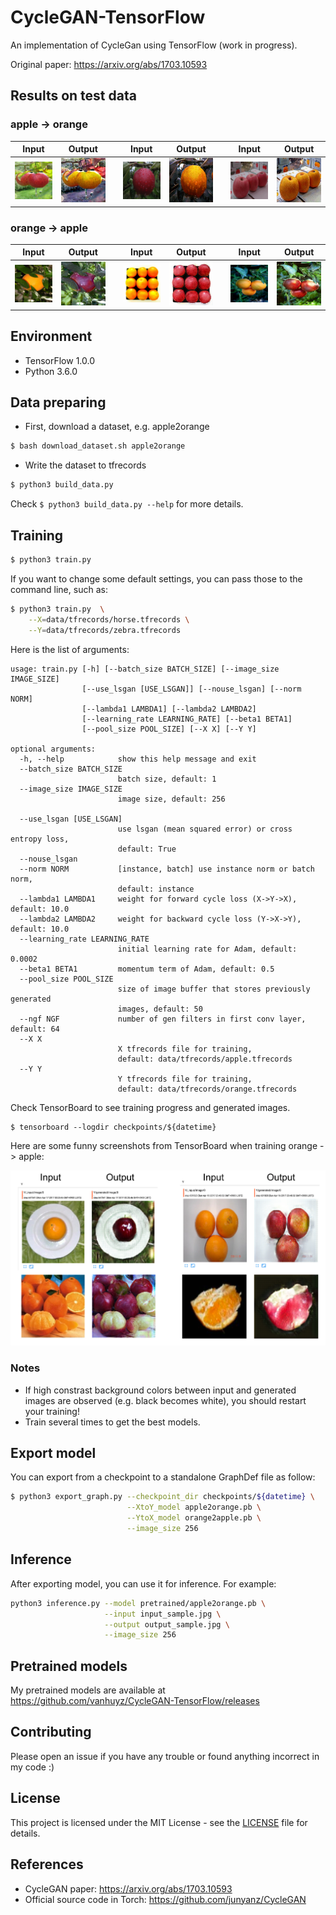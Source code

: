 # CycleGAN-TensorFlow
An implementation of CycleGan using TensorFlow (work in progress).

Original paper: https://arxiv.org/abs/1703.10593

## Results on test data

### apple -> orange

| Input | Output | | Input | Output | | Input | Output |
|-------|--------|-|-------|--------|-|-------|--------|
|![apple2orange_1](samples/real_apple2orange_1.jpg) | ![apple2orange_1](samples/fake_apple2orange_1.jpg)| |![apple2orange_2](samples/real_apple2orange_2.jpg) | ![apple2orange_2](samples/fake_apple2orange_2.jpg)| |![apple2orange_3](samples/real_apple2orange_3.jpg) | ![apple2orange_3](samples/fake_apple2orange_3.jpg)|


### orange -> apple

| Input | Output | | Input | Output | | Input | Output |
|-------|--------|-|-------|--------|-|-------|--------|
|![orange2apple_1](samples/real_orange2apple_1.jpg) | ![orange2apple_1](samples/fake_orange2apple_1.jpg)| |![orange2apple_2](samples/real_orange2apple_2.jpg) | ![orange2apple_2](samples/fake_orange2apple_2.jpg)| |![orange2apple_3](samples/real_orange2apple_3.jpg) | ![orange2apple_3](samples/fake_orange2apple_3.jpg)|

## Environment

* TensorFlow 1.0.0
* Python 3.6.0

## Data preparing

* First, download a dataset, e.g. apple2orange

```bash
$ bash download_dataset.sh apple2orange
```

* Write the dataset to tfrecords

```bash
$ python3 build_data.py
```

Check `$ python3 build_data.py --help` for more details.

## Training

```bash
$ python3 train.py
```

If you want to change some default settings, you can pass those to the command line, such as:

```bash
$ python3 train.py  \
    --X=data/tfrecords/horse.tfrecords \
    --Y=data/tfrecords/zebra.tfrecords
```

Here is the list of arguments:
```
usage: train.py [-h] [--batch_size BATCH_SIZE] [--image_size IMAGE_SIZE]
                [--use_lsgan [USE_LSGAN]] [--nouse_lsgan] [--norm NORM]
                [--lambda1 LAMBDA1] [--lambda2 LAMBDA2]
                [--learning_rate LEARNING_RATE] [--beta1 BETA1]
                [--pool_size POOL_SIZE] [--X X] [--Y Y]

optional arguments:
  -h, --help            show this help message and exit
  --batch_size BATCH_SIZE
                        batch size, default: 1
  --image_size IMAGE_SIZE
                        image size, default: 256

  --use_lsgan [USE_LSGAN]
                        use lsgan (mean squared error) or cross entropy loss,
                        default: True
  --nouse_lsgan
  --norm NORM           [instance, batch] use instance norm or batch norm,
                        default: instance
  --lambda1 LAMBDA1     weight for forward cycle loss (X->Y->X), default: 10.0
  --lambda2 LAMBDA2     weight for backward cycle loss (Y->X->Y), default: 10.0
  --learning_rate LEARNING_RATE
                        initial learning rate for Adam, default: 0.0002
  --beta1 BETA1         momentum term of Adam, default: 0.5
  --pool_size POOL_SIZE
                        size of image buffer that stores previously generated
                        images, default: 50
  --ngf NGF             number of gen filters in first conv layer, default: 64
  --X X
                        X tfrecords file for training,
                        default: data/tfrecords/apple.tfrecords
  --Y Y
                        Y tfrecords file for training,
                        default: data/tfrecords/orange.tfrecords
```

Check TensorBoard to see training progress and generated images.

```
$ tensorboard --logdir checkpoints/${datetime}
```

Here are some funny screenshots from TensorBoard when training orange -> apple:

![train_screenshot](samples/train_screenshot.png)


### Notes
* If high constrast background colors between input and generated images are observed (e.g. black becomes white), you should restart your training!
* Train several times to get the best models.

## Export model
You can export from a checkpoint to a standalone GraphDef file as follow:

```bash
$ python3 export_graph.py --checkpoint_dir checkpoints/${datetime} \
                          --XtoY_model apple2orange.pb \
                          --YtoX_model orange2apple.pb \
                          --image_size 256
```


## Inference
After exporting model, you can use it for inference. For example:

```bash
python3 inference.py --model pretrained/apple2orange.pb \
                     --input input_sample.jpg \
                     --output output_sample.jpg \
                     --image_size 256
```

## Pretrained models
My pretrained models are available at https://github.com/vanhuyz/CycleGAN-TensorFlow/releases

## Contributing
Please open an issue if you have any trouble or found anything incorrect in my code :)

## License
This project is licensed under the MIT License - see the [LICENSE](LICENSE) file for details.

## References

* CycleGAN paper: https://arxiv.org/abs/1703.10593
* Official source code in Torch: https://github.com/junyanz/CycleGAN
